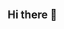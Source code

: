 ## Hi there 👋

<!--
**SaifulCreates/SaifulCreates** is a ✨ _special_ ✨ repository because its `README.md` (this file) appears on your GitHub profile.

Here are some ideas to get you started:

- 🔭 I’m currently working on ...
- 🌱 I’m currently learning ...
- 👯 I’m looking to collaborate on ...
- 🤔 I’m looking for help with ...
- 💬 Ask me about ...
- 📫 How to reach me: ranabrac.islam@gmail.com
- 😄 Pronouns: ...
- ⚡ Fun fact: ...
-->
